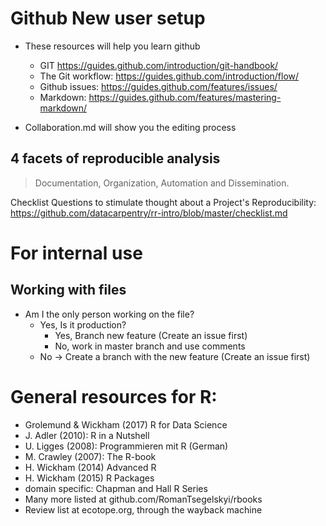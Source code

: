 # Github New user setup

- These resources will help you learn github
    - GIT https://guides.github.com/introduction/git-handbook/
    - The Git workflow: https://guides.github.com/introduction/flow/
    - Github issues: https://guides.github.com/features/issues/
    - Markdown: https://guides.github.com/features/mastering-markdown/
    
- Collaboration.md will show you the editing process

## 4 facets of reproducible analysis
>Documentation, Organization, Automation and Dissemination.

Checklist Questions to stimulate thought about a Project's Reproducibility: https://github.com/datacarpentry/rr-intro/blob/master/checklist.md

# For internal use
## Working with files
- Am I the only person working on the file? 
    - Yes, Is it production? 
        - Yes, Branch new feature (Create an issue first)
        - No, work in master branch and use comments    
    - No -> Create a branch with the new feature (Create an issue first)

# General resources for R:

- Grolemund & Wickham (2017) R for Data Science
- J. Adler (2010): R in a Nutshell
- U. Ligges (2008): Programmieren mit R (German)
- M. Crawley (2007): The R-book
- H. Wickham (2014) Advanced R
- H. Wickham (2015) R Packages
- domain specific: Chapman and Hall R Series
- Many more listed at github.com/RomanTsegelskyi/rbooks
- Review list at ecotope.org, through the wayback machine
